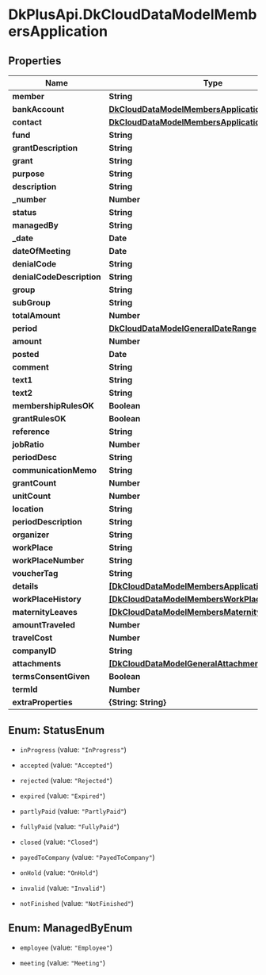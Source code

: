 # DkPlusApi.DkCloudDataModelMembersApplication

## Properties
Name | Type | Description | Notes
------------ | ------------- | ------------- | -------------
**member** | **String** |  | [optional] 
**bankAccount** | [**DkCloudDataModelMembersApplicationBankAccount**](DkCloudDataModelMembersApplicationBankAccount.md) |  | [optional] 
**contact** | [**DkCloudDataModelMembersApplicationContact**](DkCloudDataModelMembersApplicationContact.md) |  | [optional] 
**fund** | **String** |  | [optional] 
**grantDescription** | **String** |  | [optional] 
**grant** | **String** |  | [optional] 
**purpose** | **String** |  | [optional] 
**description** | **String** |  | [optional] 
**_number** | **Number** |  | [optional] 
**status** | **String** |  | [optional] 
**managedBy** | **String** |  | [optional] 
**_date** | **Date** |  | [optional] 
**dateOfMeeting** | **Date** |  | [optional] 
**denialCode** | **String** |  | [optional] 
**denialCodeDescription** | **String** |  | [optional] 
**group** | **String** |  | [optional] 
**subGroup** | **String** |  | [optional] 
**totalAmount** | **Number** |  | [optional] 
**period** | [**DkCloudDataModelGeneralDateRange**](DkCloudDataModelGeneralDateRange.md) |  | [optional] 
**amount** | **Number** |  | [optional] 
**posted** | **Date** |  | [optional] 
**comment** | **String** |  | [optional] 
**text1** | **String** |  | [optional] 
**text2** | **String** |  | [optional] 
**membershipRulesOK** | **Boolean** |  | [optional] 
**grantRulesOK** | **Boolean** |  | [optional] 
**reference** | **String** |  | [optional] 
**jobRatio** | **Number** |  | [optional] 
**periodDesc** | **String** |  | [optional] 
**communicationMemo** | **String** |  | [optional] 
**grantCount** | **Number** |  | [optional] 
**unitCount** | **Number** |  | [optional] 
**location** | **String** |  | [optional] 
**periodDescription** | **String** |  | [optional] 
**organizer** | **String** |  | [optional] 
**workPlace** | **String** |  | [optional] 
**workPlaceNumber** | **String** |  | [optional] 
**voucherTag** | **String** |  | [optional] 
**details** | [**[DkCloudDataModelMembersApplicationDetail]**](DkCloudDataModelMembersApplicationDetail.md) |  | [optional] 
**workPlaceHistory** | [**[DkCloudDataModelMembersWorkPlaceHistory]**](DkCloudDataModelMembersWorkPlaceHistory.md) |  | [optional] 
**maternityLeaves** | [**[DkCloudDataModelMembersMaternityLeave]**](DkCloudDataModelMembersMaternityLeave.md) |  | [optional] 
**amountTraveled** | **Number** |  | [optional] 
**travelCost** | **Number** |  | [optional] 
**companyID** | **String** |  | [optional] 
**attachments** | [**[DkCloudDataModelGeneralAttachmentModel]**](DkCloudDataModelGeneralAttachmentModel.md) |  | [optional] 
**termsConsentGiven** | **Boolean** |  | [optional] 
**termId** | **Number** |  | [optional] 
**extraProperties** | **{String: String}** |  | [optional] 


<a name="StatusEnum"></a>
## Enum: StatusEnum


* `inProgress` (value: `"InProgress"`)

* `accepted` (value: `"Accepted"`)

* `rejected` (value: `"Rejected"`)

* `expired` (value: `"Expired"`)

* `partlyPaid` (value: `"PartlyPaid"`)

* `fullyPaid` (value: `"FullyPaid"`)

* `closed` (value: `"Closed"`)

* `payedToCompany` (value: `"PayedToCompany"`)

* `onHold` (value: `"OnHold"`)

* `invalid` (value: `"Invalid"`)

* `notFinished` (value: `"NotFinished"`)




<a name="ManagedByEnum"></a>
## Enum: ManagedByEnum


* `employee` (value: `"Employee"`)

* `meeting` (value: `"Meeting"`)




